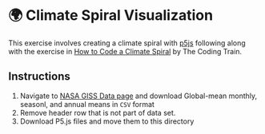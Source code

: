 # 🌍 Climate Spiral Visualization

This exercise involves creating a climate spiral with [p5js](https://p5js.org/) following along with the exercise in [How to Code a Climate Spiral](https://www.youtube.com/watch?v=rVBTxnRyOuE) by The Coding Train.

## Instructions

1. Navigate to [NASA GISS Data page](https://data.giss.nasa.gov/gistemp/) and download Global-mean monthly, seasonl, and annual means in `CSV` format
2. Remove header row that is not part of data set.
3. Download P5.js files and move them to this directory
